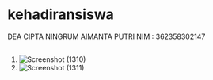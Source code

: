 # kehadiransiswa

DEA CIPTA NINGRUM AIMANTA PUTRI 
NIM : 362358302147
## 

1. ![Screenshot (1310)](https://github.com/user-attachments/assets/53832659-fae6-47c4-a31c-7e1453824a83)
2. ![Screenshot (1311)](https://github.com/user-attachments/assets/49a092fe-ad76-4eed-9497-7ebf2a4f056b)
